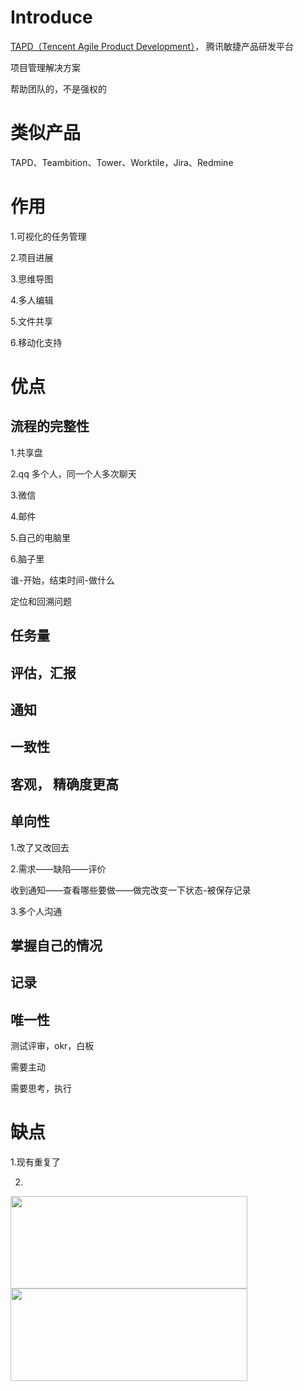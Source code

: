 # Introduce

[TAPD（Tencent Agile Product Development）](https://www.tapd.cn)，
腾讯敏捷产品研发平台

项目管理解决方案

帮助团队的，不是强权的

# 类似产品

TAPD、Teambition、Tower、Worktile，Jira、Redmine

# 作用

1.可视化的任务管理

2.项目进展

3.思维导图

4.多人编辑

5.文件共享

6.移动化支持


# 优点


## 流程的完整性

1.共享盘

2.qq 多个人，同一个人多次聊天

3.微信

4.邮件

5.自己的电脑里

6.脑子里


谁-开始，结束时间-做什么

定位和回溯问题


## 任务量

## 评估，汇报

## 通知

## 一致性

## 客观， 精确度更高

## 单向性

1.改了又改回去

2.需求——缺陷——评价

收到通知——查看哪些要做——做完改变一下状态-被保存记录

3.多个人沟通


## 掌握自己的情况

## 记录

## 唯一性

测试评审，okr，白板

需要主动

需要思考，执行

# 缺点

1.现有重复了

2.

<img src="https://wbiao-test.oss-cn-hangzhou.aliyuncs.com/mall/6be0c8d6bfa94564be04d77b5c18023d.png" width="379" height="148"/>

<img src="https://wbiao-prod.oss-cn-hangzhou.aliyuncs.com/mall/2b4d5cacbf8b466b8638cae331c634bc.jpg" width="379" height="148"/>
